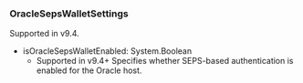 ### OracleSepsWalletSettings
Supported in v9.4.

- isOracleSepsWalletEnabled: System.Boolean
  - Supported in v9.4+
  Specifies whether SEPS-based authentication is enabled for the Oracle host.
